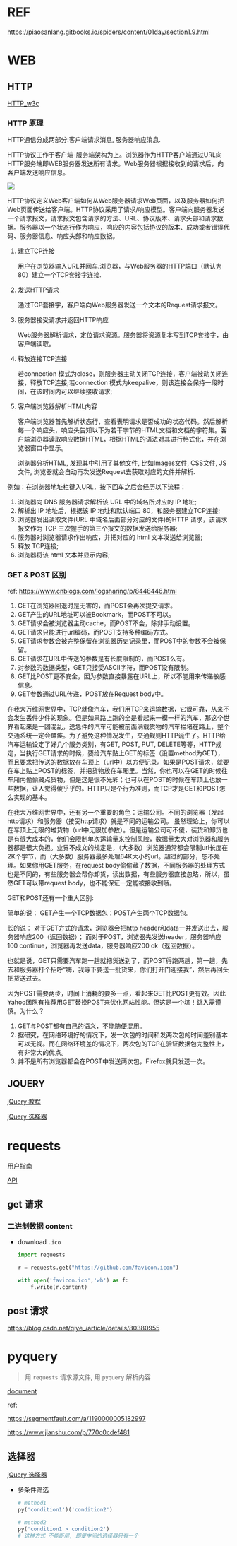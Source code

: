 # REF

https://piaosanlang.gitbooks.io/spiders/content/01day/section1.9.html

# WEB

## HTTP

[HTTP_w3c](https://www.w3cschool.cn/http/a96bxfml.html)

### HTTP 原理

HTTP通信分成两部分:客户端请求消息, 服务器响应消息.

HTTP协议工作于客户端-服务端架构为上。浏览器作为HTTP客户端通过URL向HTTP服务端即WEB服务器发送所有请求。Web服务器根据接收到的请求后，向客户端发送响应信息。

![](pic_spider/190815-002959.png)

HTTP协议定义Web客户端如何从Web服务器请求Web页面，以及服务器如何把Web页面传送给客户端。HTTP协议采用了请求/响应模型。客户端向服务器发送一个请求报文，请求报文包含请求的方法、URL、协议版本、请求头部和请求数据。服务器以一个状态行作为响应，响应的内容包括协议的版本、成功或者错误代码、服务器信息、响应头部和响应数据。

1.	建立TCP连接

    用户在浏览器输入URL并回车.浏览器，与Web服务器的HTTP端口（默认为80）建立一个TCP套接字连接.

2.	发送HTTP请求

    通过TCP套接字，客户端向Web服务器发送一个文本的Request请求报文。

3.	服务器接受请求并返回HTTP响应
    
    Web服务器解析请求，定位请求资源。服务器将资源复本写到TCP套接字，由客户端读取。

4.	释放连接TCP连接
    
    若connection 模式为close，则服务器主动关闭TCP连接，客户端被动关闭连接，释放TCP连接;若connection 模式为keepalive，则该连接会保持一段时间，在该时间内可以继续接收请求;

5.	客户端浏览器解析HTML内容

    客户端浏览器首先解析状态行，查看表明请求是否成功的状态代码。然后解析每一个响应头，响应头告知以下为若干字节的HTML文档和文档的字符集。客户端浏览器读取响应数据HTML，根据HTML的语法对其进行格式化，并在浏览器窗口中显示。

    浏览器分析HTML, 发现其中引用了其他文件, 比如Images文件, CSS文件, JS文件, 浏览器就会自动再次发送Request去获取对应的文件并解析.

例如：在浏览器地址栏键入URL，按下回车之后会经历以下流程：


1.	浏览器向 DNS 服务器请求解析该 URL 中的域名所对应的 IP 地址;
2.	解析出 IP 地址后，根据该 IP 地址和默认端口 80，和服务器建立TCP连接;
3.	浏览器发出读取文件(URL 中域名后面部分对应的文件)的HTTP 请求，该请求报文作为 TCP 三次握手的第三个报文的数据发送给服务器;
4.	服务器对浏览器请求作出响应，并把对应的 html 文本发送给浏览器;
5.	释放 TCP连接;
6.	浏览器将该 html 文本并显示内容; 　　

### GET & POST 区别

ref: https://www.cnblogs.com/logsharing/p/8448446.html

1.	GET在浏览器回退时是无害的，而POST会再次提交请求。
2.	GET产生的URL地址可以被Bookmark，而POST不可以。
3.	GET请求会被浏览器主动cache，而POST不会，除非手动设置。
4.	GET请求只能进行url编码，而POST支持多种编码方式。
5.	GET请求参数会被完整保留在浏览器历史记录里，而POST中的参数不会被保留。
6.	GET请求在URL中传送的参数是有长度限制的，而POST么有。
7.	对参数的数据类型，GET只接受ASCII字符，而POST没有限制。
8.	GET比POST更不安全，因为参数直接暴露在URL上，所以不能用来传递敏感信息。
9.	GET参数通过URL传递，POST放在Request body中。

在我大万维网世界中，TCP就像汽车，我们用TCP来运输数据，它很可靠，从来不会发生丢件少件的现象。但是如果路上跑的全是看起来一模一样的汽车，那这个世界看起来是一团混乱，送急件的汽车可能被前面满载货物的汽车拦堵在路上，整个交通系统一定会瘫痪。为了避免这种情况发生，交通规则HTTP诞生了。HTTP给汽车运输设定了好几个服务类别，有GET, POST, PUT, DELETE等等，HTTP规定，当执行GET请求的时候，要给汽车贴上GET的标签（设置method为GET），而且要求把传送的数据放在车顶上（url中）以方便记录。如果是POST请求，就要在车上贴上POST的标签，并把货物放在车厢里。当然，你也可以在GET的时候往车厢内偷偷藏点货物，但是这是很不光彩；也可以在POST的时候在车顶上也放一些数据，让人觉得傻乎乎的。HTTP只是个行为准则，而TCP才是GET和POST怎么实现的基本。

在我大万维网世界中，还有另一个重要的角色：运输公司。不同的浏览器（发起http请求）和服务器（接受http请求）就是不同的运输公司。 虽然理论上，你可以在车顶上无限的堆货物（url中无限加参数）。但是运输公司可不傻，装货和卸货也是有很大成本的，他们会限制单次运输量来控制风险，数据量太大对浏览器和服务器都是很大负担。业界不成文的规定是，（大多数）浏览器通常都会限制url长度在2K个字节，而（大多数）服务器最多处理64K大小的url。超过的部分，恕不处理。如果你用GET服务，在request body偷偷藏了数据，不同服务器的处理方式也是不同的，有些服务器会帮你卸货，读出数据，有些服务器直接忽略，所以，虽然GET可以带request body，也不能保证一定能被接收到哦。

GET和POST还有一个重大区别:

简单的说：
GET产生一个TCP数据包；POST产生两个TCP数据包。

长的说：
对于GET方式的请求，浏览器会把http header和data一并发送出去，服务器响应200（返回数据）；
而对于POST，浏览器先发送header，服务器响应100 continue，浏览器再发送data，服务器响应200 ok（返回数据）。

也就是说，GET只需要汽车跑一趟就把货送到了，而POST得跑两趟，第一趟，先去和服务器打个招呼“嗨，我等下要送一批货来，你们打开门迎接我”，然后再回头把货送过去。

因为POST需要两步，时间上消耗的要多一点，看起来GET比POST更有效。因此Yahoo团队有推荐用GET替换POST来优化网站性能。但这是一个坑！跳入需谨慎。为什么？

1. GET与POST都有自己的语义，不能随便混用。
2. 据研究，在网络环境好的情况下，发一次包的时间和发两次包的时间差别基本可以无视。而在网络环境差的情况下，两次包的TCP在验证数据包完整性上，有非常大的优点。
3. 并不是所有浏览器都会在POST中发送两次包，Firefox就只发送一次。


## JQUERY

[jQuery 教程](https://www.runoob.com/jquery/jquery-tutorial.html)

[jQuery 选择器](https://www.runoob.com/jquery/jquery-ref-selectors.html)

# requests

[用户指南](http://cn.python-requests.org/zh_CN/latest/#id3)

[API](http://cn.python-requests.org/zh_CN/latest/index.html#api)

## get 请求

### 二进制数据 content

- download `.ico`

    ```py
    import requests

    r = requests.get("https://github.com/favicon.icon")

    with open('favicon.ico','wb') as f:
        f.write(r.content)
    ```

## post 请求

https://blog.csdn.net/qiye_/article/details/80380955


# pyquery

> 用 `requests` 请求源文件, 用 `pyquery` 解析内容

[document](https://pythonhosted.org/pyquery/)

ref:

https://segmentfault.com/a/1190000005182997

https://www.jianshu.com/p/770c0cdef481

## 选择器

[jQuery 选择器](https://www.runoob.com/jquery/jquery-ref-selectors.html)

- 多条件筛选

    ```py
    # method1
    py('condition1')('condition2')

    # method2
    py('condition1 > condition2')
    # 这种方式 不能断层, 即便中间的选择器只有一个
    ```
